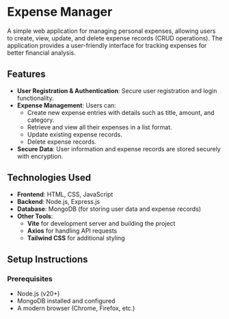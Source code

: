 # Expense Manager

A simple web application for managing personal expenses, allowing users to create, view, update, and delete expense records (CRUD operations).
The application provides a user-friendly interface for tracking expenses for better financial analysis.

## Features

- **User Registration & Authentication**: Secure user registration and login functionality.
- **Expense Management**: Users can:
  - Create new expense entries with details such as title, amount, and category.
  - Retrieve and view all their expenses in a list format.
  - Update existing expense records.
  - Delete expense records.
- **Secure Data**: User information and expense records are stored securely with encryption.

## Technologies Used

- **Frontend**: HTML, CSS, JavaScript
- **Backend**: Node.js, Express.js
- **Database**: MongoDB (for storing user data and expense records)
- **Other Tools**:
  - **Vite** for development server and building the project
  - **Axios** for handling API requests
  - **Tailwind CSS** for additional styling

## Setup Instructions

### Prerequisites

- Node.js (v20+)
- MongoDB installed and configured
- A modern browser (Chrome, Firefox, etc.)
